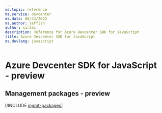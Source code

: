 ```yaml
---
ms.topic: reference
ms.service: devcenter
ms.data: 08/24/2022
ms.author: jeffish
author: xirzec
description: Reference for Azure Devcenter SDK for JavaScript
title: Azure Devcenter SDK for JavaScript
ms.devlang: javascript
---
```

# Azure Devcenter SDK for JavaScript - preview

## Management packages - preview
[!INCLUDE [mgmt-packages](devcenter-mgmt-index.md)]
